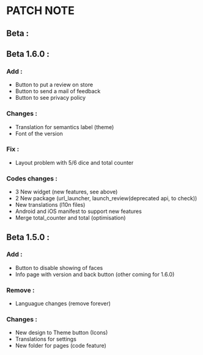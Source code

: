 # PATCH NOTE

## Beta :

## Beta 1.6.0 :

### Add :  
* Button to put a review on store
* Button to send a mail of feedback
* Button to see privacy policy

### Changes :
* Translation for semantics label (theme)
* Font of the version

### Fix :
* Layout problem with 5/6 dice and total counter

### Codes changes :
* 3 New widget (new features, see above)
* 2 New package (url_launcher, launch_review(deprecated api, to check))
* New translations (l10n files)
* Android and iOS manifest to support new features
* Merge total_counter and total (optimisation)

## Beta 1.5.0 :

### Add :  
* Button to disable showing of faces
* Info page with version and back button (other coming for 1.6.0)

### Remove :
* Languague changes (remove forever)

### Changes :
* New design to Theme button (Icons)
* Translations for settings
* New folder for pages (code feature)